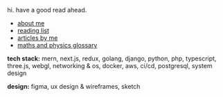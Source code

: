 hi. have a good read ahead. 

- [about me](https://www.nteasocial.com)
- [reading list](https://x.com/nteasocial/status/1737903517875208469)
- [articles by me](https://nteasocial.substack.com/)
- [maths and physics glossary](https://nteasocial.substack.com/p/reading-list)

**tech stack:** mern, next.js, redux, golang, django, python, php, typescript, three.js, webgl, networking & os, docker, aws, ci/cd, postgresql, system design

**design:** figma, ux design & wireframes, sketch
